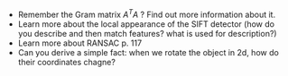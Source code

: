 - Remember the Gram matrix $A^T A$ ? Find out more information about it. 
- Learn more about the local appearance of the SIFT detector (how do you describe and then match features? what is used for description?)
- Learn more about RANSAC p. 117
- Can you derive a simple fact: when we rotate the object in 2d, how do their coordinates chagne? 